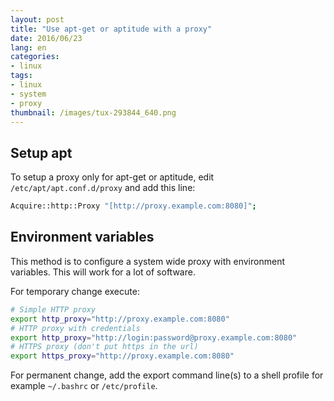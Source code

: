 ```yaml
---
layout: post
title: "Use apt-get or aptitude with a proxy"
date: 2016/06/23
lang: en
categories:
- linux
tags:
- linux
- system
- proxy
thumbnail: /images/tux-293844_640.png
---
```

## Setup apt

To setup a proxy only for apt-get or aptitude, edit `/etc/apt/apt.conf.d/proxy` and add this line:
```bash
Acquire::http::Proxy "[http://proxy.example.com:8080]";
```

## Environment variables

This method is to configure a system wide proxy with environment variables. This will work for a lot of software.

For temporary change execute:
```bash
# Simple HTTP proxy
export http_proxy="http://proxy.example.com:8080"
# HTTP proxy with credentials
export http_proxy="http://login:password@proxy.example.com:8080"
# HTTPS proxy (don't put https in the url)
export https_proxy="http://proxy.example.com:8080"
```

For permanent change, add the export command line(s) to a shell profile for example `~/.bashrc` or `/etc/profile`. 
